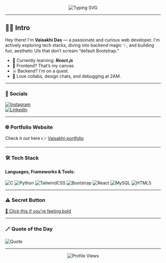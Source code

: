 <!-- Typing animation header -->
<p align="center">
  <img src="https://readme-typing-svg.demolab.com?font=Fira+Code&weight=600&size=24&duration=3000&pause=1500&center=true&vCenter=true&width=435&lines=Hey+there+%F0%9F%91%8B+I'm+Vaisakhi+Das;Full+Stack+Dev+in+the+making...;Frontend+Vibes+%2B+Backend+Grind;Currently+exploring+React;Powered+by+coffee%E2%98%95%EF%B8%8F" alt="Typing SVG" />
</p>

---

## 👩‍💻 Intro

Hey there! I'm **Vaisakhi Das** — a passionate and curious web developer. 
I'm actively exploring tech stacks, diving into backend magic ✨, and building fun, aesthetic UIs that don’t scream “default Bootstrap.”

- 🧠 Currently learning: **_React.js_** <!-- Edit this -->
- 💅 Frontend? That’s my canvas.  
- ⚔️ Backend? I'm on a quest.  
- 💬 Love collabs, design chats, and debugging at 2AM.

---

### 📲 Socials

[![Instagram](https://img.shields.io/badge/Instagram_-E4405F?style=for-the-badge&logo=instagram&logoColor=white)](https://www.instagram.com/vaisakhidas/)  
[![LinkedIn](https://img.shields.io/badge/LinkedIn-0077B5?style=for-the-badge&logo=linkedin&logoColor=white)](https://www.linkedin.com/in/vaisakhi-das/)  
<!-- Replace Instagram and LinkedIn with your handles -->

---

### 🌐 Portfolio Website

Check it out here 👉 [Vaisakhi-portfolio](https://vaisakhi-portfolio.netlify.app)  
<!-- Replace with your actual domain or portfolio link -->

---

### 🛠️ Tech Stack

#### Languages, Frameworks & Tools:
<!-- Edit badges based on your stack -->
![C](https://img.shields.io/badge/C-00599C?style=for-the-badge&logo=c&logoColor=white)
![Python](https://img.shields.io/badge/Python-3776AB?style=for-the-badge&logo=python&logoColor=white)
![TailwindCSS](https://img.shields.io/badge/Tailwind-06B6D4?style=for-the-badge&logo=tailwindcss&logoColor=white)
![Bootstrap](https://img.shields.io/badge/Bootstrap-8E44AD?style=for-the-badge&logo=bootstrap&logoColor=white)
![React](https://img.shields.io/badge/React-20232A?style=for-the-badge&logo=react&logoColor=61DAFB)
![MySQL](https://img.shields.io/badge/MySQL-00618A?style=for-the-badge&logo=mysql&logoColor=white)
![HTML5](https://img.shields.io/badge/HTML5-e34c26?style=for-the-badge&logo=html5&logoColor=white)
<!-- Add or remove as needed -->

---


### ⚠️ Secret Button

[🧪 Click this if you're feeling bold](https://youtu.be/dQw4w9WgXcQ)

---

### 🪄 Quote of the Day

![Quote](https://quotes-github-readme.vercel.app/api?type=horizontal&theme=radical)

---

<p align="center">
  <img src="https://komarev.com/ghpvc/?username=VaisakhiDas&style=for-the-badge" alt="Profile Views" />
</p>


